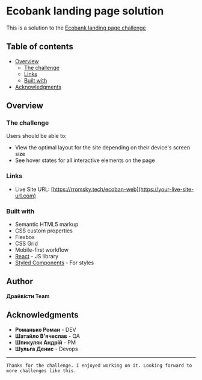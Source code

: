 # Ecobank landing page solution

This is a solution to the
[Ecobank landing page challenge](https://rromsky.tech/ecobank-web)

## Table of contents

- [Overview](#overview)
  - [The challenge](#the-challenge)
  - [Links](#links)
  - [Built with](#built-with)
- [Acknowledgments](#acknowledgments)

## Overview

### The challenge

Users should be able to:

- View the optimal layout for the site depending on their device's screen size
- See hover states for all interactive elements on the page

### Links

- Live Site URL: [https://rromsky.tech/ecoban-web](https://your-live-site-url.com)

### Built with

- Semantic HTML5 markup
- CSS custom properties
- Flexbox
- CSS Grid
- Mobile-first workflow
- [React](https://reactjs.org/) - JS library
- [Styled Components](https://styled-components.com/) - For styles

## Author

**Драйвісти Team**

## Acknowledgments

- **Романько Роман** - DEV
- **Шатайло В'ячеслав** - QA
- **Шпикуляк Андрій** - PM
- **Шульга Денис** - Devops

---

`Thanks for the challenge. I enjoyed working on it. Looking forward to more challenges like this.`
